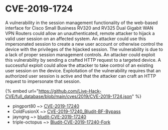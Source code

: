 # CVE-2019-1724

A vulnerability in the session management functionality of the web-based interface for Cisco Small Business RV320 and RV325 Dual Gigabit WAN VPN Routers could allow an unauthenticated, remote attacker to hijack a valid user session on an affected system. An attacker could use this impersonated session to create a new user account or otherwise control the device with the privileges of the hijacked session. The vulnerability is due to a lack of proper session management controls. An attacker could exploit this vulnerability by sending a crafted HTTP request to a targeted device. A successful exploit could allow the attacker to take control of an existing user session on the device. Exploitation of the vulnerability requires that an authorized user session is active and that the attacker can craft an HTTP request to impersonate that session.

{% embed url="https://github.com/Live-Hack-CVE/full_database/blob/main/cves/2019/CVE-2019-1724.json" %}


* pingport80 ~> [CVE-2019-17240](https://www.alice-snow.ru/2019/database/cve-2019-1724/cve-2019-17240-pingport80)
* ColdFusionX ~> [CVE-2019-17240_Bludit-BF-Bypass](https://www.alice-snow.ru/2019/database/cve-2019-1724/cve-2019-17240_bludit-bf-bypass-coldfusionx)
* jayngng ~> [bludit-CVE-2019-17240](https://www.alice-snow.ru/2019/database/cve-2019-1724/bludit-cve-2019-17240-jayngng)
* triple-octopus ~> [Bludit-CVE-2019-17240-Fork](https://www.alice-snow.ru/2019/database/cve-2019-1724/bludit-cve-2019-17240-fork-triple-octopus)